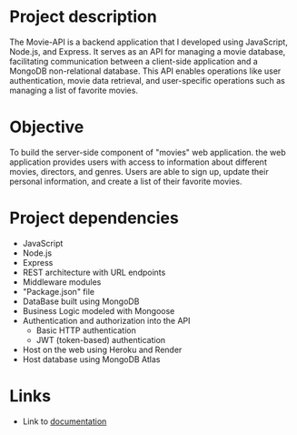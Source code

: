# Project description 
The Movie-API is a backend application that I developed using JavaScript, Node.js, and Express. It serves as an API for managing a movie database, facilitating communication between a client-side application and a MongoDB non-relational database. This API enables operations like user authentication, movie data retrieval, and user-specific operations such as managing a list of favorite movies.

# Objective
To build the server-side component of "movies" web application. the web application  provides users with access to information about different movies, directors, and genres. Users are able to sign up, update their personal information, and create a list of their favorite movies. 

# Project dependencies 
- JavaScript
- Node.js
- Express
- REST architecture with URL endpoints 
- Middleware modules
- "Package.json" file
- DataBase built using MongoDB
- Business Logic modeled with Mongoose
- Authentication and authorization into the API
    - Basic HTTP authentication
    - JWT (token-based) authentication
- Host on the web using Heroku and Render
- Host database using MongoDB Atlas

# Links 
- Link to [documentation](https://wichoflix.onrender.com/documentation)
